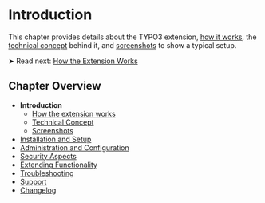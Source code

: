 # Introduction

This chapter provides details about the TYPO3 extension, [how it works](HowTheExtensionWorks/Index.md), the [technical concept](TechnicalConcept/Index.md) behind it, and [screenshots](Screenshots/Index.md) to show a typical setup.

➤ Read next: [How the Extension Works](HowTheExtensionWorks/Index.md)


## Chapter Overview

- **Introduction**
  - [How the extension works](HowTheExtensionWorks/Index.md)
  - [Technical Concept](TechnicalConcept/Index.md)
  - [Screenshots](Screenshots/Index.md)
- [Installation and Setup](../InstallationAndSetup/Index.md)
- [Administration and Configuration](../AdministrationAndConfiguration/Index.md)
- [Security Aspects](../SecurityAspects/Index.md)
- [Extending Functionality](../ExtendingFunctionality/Index.md)
- [Troubleshooting](../Troubleshooting/Index.md)
- [Support](../Support/Index.md)
- [Changelog](../Changelog/Index.md)
